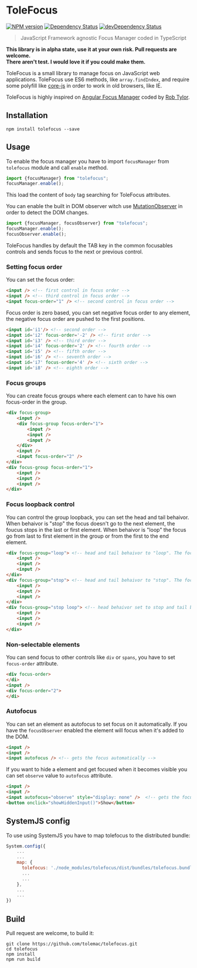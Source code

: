 # ToleFocus
[![NPM version](https://badge.fury.io/js/tolefocus.svg)](http://badge.fury.io/js/tolefocus) [![Dependency Status](https://david-dm.org/tolemac/tolefocus.svg)](https://david-dm.org/tolemac/tolefocus) [![devDependency Status](https://david-dm.org/tolemac/tolefocus/dev-status.svg)](https://david-dm.org/tolemac/tolefocus#info=devDependencies)
> JavaScript Framework agnostic Focus Manager coded in TypeScript

**This library is in alpha state, use it at your own risk. Pull requests are welcome.**  
**There aren't test. I would love it if you could make them.**

ToleFocus is a small library to manage focus on JavaScript web applications. ToleFocus use ES6 methods, like `array.findIndex`, and require some polyfill like [core-js](https://github.com/zloirock/core-js) in order to work in old browsers, like IE.

ToleFocus is highly inspired on [Angular Focus Manager](https://github.com/obogo/angular-focusmanager) coded by [Rob Tylor](https://github.com/roboncode).

## Installation

````
npm install tolefocus --save
````

## Usage

To enable the focus manager you have to import `focusManager` from `tolefocus` module and call `enable` method.

```` javascript
import {focusManager} from "tolefocus";
focusManager.enable();
````

This load the content of `body` tag searching for ToleFocus attributes.

You can enable the built in DOM observer witch use [MutationObserver](https://developer.mozilla.org/es/docs/Web/API/MutationObserver) in order to detect the DOM changes.


```` javascript
import {focusManager, focusObserver} from "tolefocus";
focusManager.enable();
focusObserver.enable();
````

ToleFocus handles by default the TAB key in the common focusables controls and sends focus to the next or previous control.

### Setting focus order

You can set the focus order:

```` html
<input /> <!-- first control in focus order -->
<input /> <!-- third control in focus order -->
<input focus-order="1" /> <!-- second control in focus order -->
````

Focus order is zero based, you can set negative focus order to any element, the negative focus order are pushed to the first positions.

```` html
<input id='i1'/> <!-- second order -->
<input id='i2' focus-order='-2' /> <!-- first order -->
<input id='i3' /> <!-- third order -->
<input id='i4' focus-order='2' /> <!-- fourth order -->
<input id='i5' /> <!-- fifth order -->
<input id='i6' /> <!-- seventh order -->
<input id='i7' focus-order='4' /> <!-- sixth order -->
<input id='i8' /> <!-- eighth order -->
````

### Focus groups

You can create focus groups where each element can to have his own focus-order in the group.

```` html
<div focus-group>
    <input />
    <div focus-group focus-order="1">
        <input /> 
        <input /> 
        <input />
    </div>
    <input />
    <input focus-order="2" />
</div>
<div focus-group focus-order="1">
    <input /> 
    <input /> 
    <input />
</div>
````

### Focus loopback control

You can control the group loopback, you can set the head and tail behaivor. When behaivor is "stop" the focus doesn't go to the next element, the foucus stops in the last or first element. When behaivor is "loop" the focus go from last to first element in the group or from the first to the end element.

```` html
<div focus-group="loop"> <!-- head and tail behaivor to "loop". The focus from first to last or reverse. -->
    <input /> 
    <input /> 
    <input />
</div>
<div focus-group="stop"> <!-- head and tail behaivor to "stop". The focus stops in the last or the first element -->
    <input /> 
    <input /> 
    <input />
</div>
<div focus-group="stop loop"> <!-- head behaivor set to stop and tail behaivor is "loop". The focus stops in the first element and will go from the last to the first -->
    <input /> 
    <input /> 
    <input />
</div>
````

### Non-selectable elements

You can send focus to other controls like `div` or `spans`, you have to set `focus-order` attribute.

```` html
<div focus-order>
</di>
<input />
<div focus-order="2">
</di>
````

### Autofocus

You can set an element as autofocus to set focus on it automatically. If you have the `focusObserver` enabled the element will focus when it's added to the DOM.

```` html
<input />
<input />
<input autofocus /> <!-- gets the focus automatically -->
````

If you want to hide a element and get focused when it becomes visible you can set `observe` value to `autofocus` attribute.

```` html
<input />
<input />
<input autofocus="observe" style="display: none" />  <!-- gets the focus automatically when become visible -->
<button onclick="showHiddenInput()">Show</button>
````

## SystemJS config

To use using SystemJS you have to map tolefocus to the distributed bundle:

```` javascript
System.config({
    ...
    ...
    map: {
      tolefocus: './node_modules/tolefocus/dist/bundles/tolefocus.bundle.umd.js'
      ...
      ...
    },
    ...
    ...
})
````

## Build

Pull request are welcome, to build it:

````
git clone https://github.com/tolemac/tolefocus.git
cd tolefocus
npm install
npm run build
````